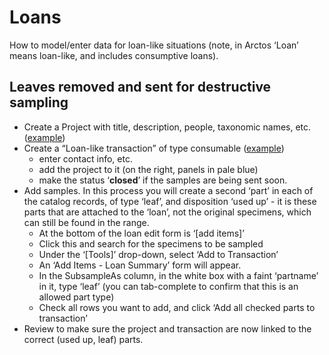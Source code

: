 # Loans

How to model/enter data for loan-like situations (note, in Arctos
‘Loan’ means loan-like, and includes consumptive loans).

## Leaves removed and sent for destructive sampling

 * Create a Project with title, description, people, taxonomic names, etc. 
   ([example][1])
 * Create a “Loan-like transaction” of type consumable ([example][2])
    * enter contact info, etc.
    * add the project to it (on the right, panels in pale blue)
    * make the status ‘**closed**’ if the samples are being sent soon.
 * Add samples. In this process you will create a second ‘part’ in
   each of the catalog records, of type ‘leaf’, and disposition ‘used
   up’ - it is these parts that are attached to the ‘loan’, not the
   original specimens, which can still be found in the range.
    * At the bottom of the loan edit form is ‘[add items]’
    * Click this and search for the specimens to be sampled
    * Under the ‘[Tools]’ drop-down, select ‘Add to Transaction’
    * An ‘Add Items - Loan Summary’ form will appear.
    * In the SubsampleAs column, in the white box with a faint
      ‘partname’ in it, type ‘leaf’ (you can tab-complete to confirm
      that this is an allowed part type)
    * Check all rows you want to add, and click ‘Add all checked parts
      to transaction’
 * Review to make sure the project and transaction are now linked to
   the correct (used up, leaf) parts.

[1]: https://arctos.database.museum/project/10004347
[2]: https://arctos.database.museum/Loan.cfm?action=editLoan&transaction_id=21124022
